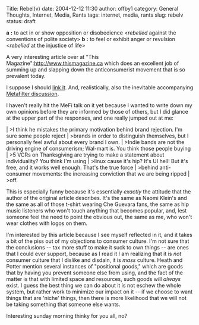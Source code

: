 Title: Rebel(v)
date: 2004-12-12 11:30
author: offby1
category: General Thoughts, Internet, Media, Rants
tags: internet, media, rants
slug: rebelv
status: draft

**a** **:** to act in or show opposition or disobedience \<*rebelled* against the conventions of polite society\> **b** **:** to feel or exhibit anger or revulsion \<*rebelled* at the injustice of life\>

A very interesting article over at "This Magazine":http://www.thismagazine.ca which does an excellent job of summing up and slapping down the anticonsumerist movement that is so prevalent today.

I suppose I should [link it](http://www.thismagazine.ca/issues/2002/11/rebelsell.php). And, realistically, also the inevitable accompanying [Metafilter discussion](http://www.metafilter.com/mefi/37751).

I haven't really hit the MeFi talk on it yet because I wanted to write down my own opinions before they are informed by those of others, but I did glance at the upper part of the responses, and one really jumped out at me:

| \>I think he mistakes the primary motivation behind brand rejection. I'm sure some people reject
| \>brands in order to distinguish themselves, but I personally feel awful about every brand I own.
| \>Indie bands are not the driving engine of consumerism; Wal-mart is. You think those people buying
| \>5 VCRs on Thanksgiving are trying to make a statement about individuality? You think I'm using
| \>linux cause it's hip? It's UI hell! But it's free, and it works well enough. That's the true force
| \>behind anti-consumer movements: the increasing conviction that we are being ripped
| \>off.

This is especially funny because it's essentially _exactly_ the attitude that the author of the original article describes. It's the same as Naomi Klein's and the same as all of those t-shirt wearing Che Guevara fans, the same as hip music listeners who won't touch anything that becomes popular, and, lest someone feel the need to point the obvious out, the same as me, who won't wear clothes with logos on them.

I'm interested by this article because I see myself reflected in it, and it takes a bit of the piss out of my objections to consumer culture. I'm not sure that the conclusions \-- tax more stuff to make it suck to own things \-- are ones that I could ever support, because as I read it I am realizing that it is *not* consumer culture that I dislike and disdain, it is _mass_ culture. Heath and Potter mention several instances of "positional goods," which are goods that by having you prevent someone else from using, and the fact of the matter is that with limited space and resources, such goods will _always_ exist. I guess the best thing we can do about it is not eschew the whole system, but rather work to minimize our impact on it \-- if we choose to want things that are 'niche' things, then there is more likelihood that we will not be taking something that someone else wants.

Interesting sunday morning thinky for you all, no?
